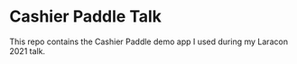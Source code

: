 # Cashier Paddle Talk

This repo contains the Cashier Paddle demo app I used during my Laracon 2021 talk.
